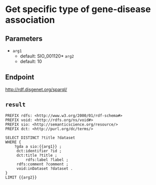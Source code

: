 # Get specific type of gene-disease association

## Parameters
* `arg1`
  * default: SIO_001120* `arg2`
  * default: 10

## Endpoint
http://rdf.disgenet.org/sparql/

## `result`

```sparql
PREFIX rdfs: <http://www.w3.org/2000/01/rdf-schema#>
PREFIX void: <http://rdfs.org/ns/void#>
PREFIX sio: <http://semanticscience.org/resource/>
PREFIX dct: <http://purl.org/dc/terms/>

SELECT DISTINCT ?title ?dataset
WHERE {
    ?gda a sio:{{arg1}} ;
	 dct:identifier ?id ;
	 dct:title ?title ;
         rdfs:label ?label ;
	 rdfs:comment ?comment ;
	 void:inDataset ?dataset .
}
LIMIT {{arg2}}


```
